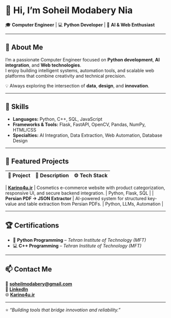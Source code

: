 # 👋 Hi, I’m Soheil Modabery Nia  

🎓 **Computer Engineer** | 💻 **Python Developer** | 🤖 **AI & Web Enthusiast**

---

## 🚀 About Me
I’m a passionate Computer Engineer focused on **Python development**, **AI integration**, and **Web technologies**.  
I enjoy building intelligent systems, automation tools, and scalable web platforms that combine creativity and technical precision.  

💡 Always exploring the intersection of **data**, **design**, and **innovation**.

---

## 🧠 Skills
- **Languages:** Python, C++, SQL, JavaScript  
- **Frameworks & Tools:** Flask, FastAPI, OpenCV, Pandas, NumPy, HTML/CSS  
- **Specialties:** AI Integration, Data Extraction, Web Automation, Database Design  

---

## 🧩 Featured Projects

| 🔗 Project | 📝 Description | ⚙️ Tech Stack |
|:--|:--|:--|

| [**Karino4u.ir**](https://karino4u.ir) | Cosmetics e-commerce website with product categorization, responsive UI, and secure backend integration. | Python, Flask, SQL |
| **Persian PDF → JSON Extractor** | AI-powered system for structured key-value and table extraction from Persian PDFs. | Python, LLMs, Automation |


---

## 🏆 Certifications
- 🐍 **Python Programming** – *Tehran Institute of Technology (MFT)*  
- 💻 **C++ Programming** – *Tehran Institute of Technology (MFT)*  

---

## 📫 Contact Me

📧 **soheilmodabery@gmail.com**  
🔗 [**LinkedIn**](https://www.linkedin.com/in/alireza-modabery-nia-23787638b/)  
🌐 [**Karino4u.ir**](https://karino4u.ir)

---

⭐ *“Building tools that bridge innovation and reliability.”*
